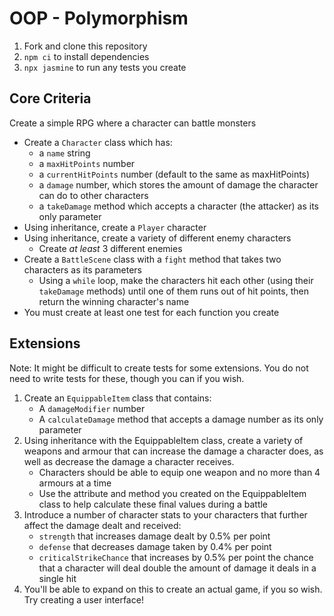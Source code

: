 # OOP - Polymorphism

1. Fork and clone this repository
2. `npm ci` to install dependencies
3. `npx jasmine` to run any tests you create

## Core Criteria

Create a simple RPG where a character can battle monsters

- Create a `Character` class which has:
    - a `name` string
    - a `maxHitPoints` number
    - a `currentHitPoints` number (default to the same as maxHitPoints)
    - a `damage` number, which stores the amount of damage the character can do to other characters
    - a `takeDamage` method which accepts a character (the attacker) as its only parameter
- Using inheritance, create a `Player` character
- Using inheritance, create a variety of different enemy characters
    - Create _at least_ 3 different enemies
- Create a `BattleScene` class with a `fight` method that takes two characters as its parameters
    - Using a `while` loop, make the characters hit each other (using their `takeDamage` methods) until one of them runs out of hit points, then return the winning character's name
- You must create at least one test for each function you create

## Extensions

Note: It might be difficult to create tests for some extensions. You do not need to write tests for these, though you can if you wish.

1. Create an `EquippableItem` class that contains:
    - A `damageModifier` number
    - A `calculateDamage` method that accepts a damage number as its only parameter
2. Using inheritance with the EquippableItem class, create a variety of weapons and armour that can increase the damage a character does, as well as decrease the damage a character receives.
    - Characters should be able to equip one weapon and no more than 4 armours at a time
    - Use the attribute and method you created on the EquippableItem class to help calculate these final values during a battle
3. Introduce a number of character stats to your characters that further affect the damage dealt and received:
    - `strength` that increases damage dealt by 0.5% per point
    - `defense` that decreases damage taken by 0.4% per point
    - `criticalStrikeChance` that increases by 0.5% per point the chance that a character will deal double the amount of damage it deals in a single hit
4. You'll be able to expand on this to create an actual game, if you so wish. Try creating a user interface!
